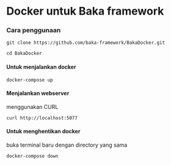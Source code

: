 # Docker untuk Baka framework

### Cara penggunaan

`git clone https://github.com/baka-framework/BakaDocker.git`

`cd BakaDocker`

#### Untuk menjalankan docker

`docker-compose up` 

#### Menjalankan webserver

menggunakan CURL

`curl http://localhost:5077`

#### Untuk menghentikan docker
buka terminal baru dengan directory yang sama

`docker-compose down`

